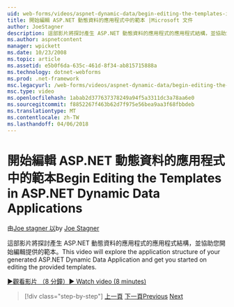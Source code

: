 ```yaml
---
uid: web-forms/videos/aspnet-dynamic-data/begin-editing-the-templates-in-aspnet-dynamic-data-applications
title: 開始編輯 ASP.NET 動態資料的應用程式中的範本 |Microsoft 文件
author: JoeStagner
description: 這部影片將探討產生 ASP.NET 動態資料的應用程式的應用程式結構，並協助您開始編輯提供的範本。
ms.author: aspnetcontent
manager: wpickett
ms.date: 10/23/2008
ms.topic: article
ms.assetid: e5b0f6da-635c-461d-8f34-ab815715888a
ms.technology: dotnet-webforms
ms.prod: .net-framework
msc.legacyurl: /web-forms/videos/aspnet-dynamic-data/begin-editing-the-templates-in-aspnet-dynamic-data-applications
msc.type: video
ms.openlocfilehash: 1abab2d377637378249a94f5a3311dc3a78aa6e0
ms.sourcegitcommit: f8852267f463b62d7f975e56bea9aa3f68fbbdeb
ms.translationtype: MT
ms.contentlocale: zh-TW
ms.lasthandoff: 04/06/2018
---
```

<a name="begin-editing-the-templates-in-aspnet-dynamic-data-applications"></a><span data-ttu-id="3a455-103">開始編輯 ASP.NET 動態資料的應用程式中的範本</span><span class="sxs-lookup"><span data-stu-id="3a455-103">Begin Editing the Templates in ASP.NET Dynamic Data Applications</span></span>
====================
<span data-ttu-id="3a455-104">由[Joe stagner 以](https://github.com/JoeStagner)</span><span class="sxs-lookup"><span data-stu-id="3a455-104">by [Joe Stagner](https://github.com/JoeStagner)</span></span>

<span data-ttu-id="3a455-105">這部影片將探討產生 ASP.NET 動態資料的應用程式的應用程式結構，並協助您開始編輯提供的範本。</span><span class="sxs-lookup"><span data-stu-id="3a455-105">This video will explore the application structure of your generated ASP.NET Dynamic Data Application and get you started on editing the provided templates.</span></span>

[<span data-ttu-id="3a455-106">&#9654;觀看影片 （8 分鐘）</span><span class="sxs-lookup"><span data-stu-id="3a455-106">&#9654; Watch video (8 minutes)</span></span>](https://channel9.msdn.com/Blogs/ASP-NET-Site-Videos/begin-editing-the-templates-in-aspnet-dynamic-data-applications)

> [!div class="step-by-step"]
> <span data-ttu-id="3a455-107">[上一頁](getting-started-with-dynamic-data.md)
> [下一頁](begin-modifying-dynamic-data-applications-with-url-routing.md)</span><span class="sxs-lookup"><span data-stu-id="3a455-107">[Previous](getting-started-with-dynamic-data.md)
[Next](begin-modifying-dynamic-data-applications-with-url-routing.md)</span></span>

